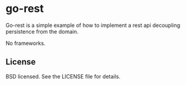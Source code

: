 # go-rest

Go-rest is a simple example of how to implement a rest api decoupling persistence from the domain.

No frameworks.

## License
BSD licensed. See the LICENSE file for details.